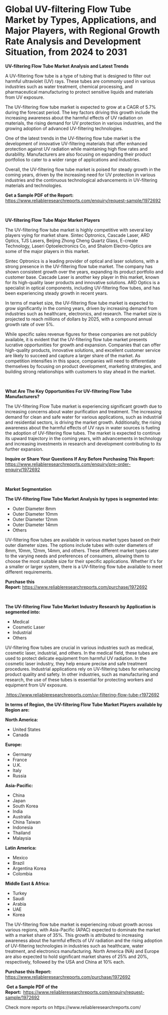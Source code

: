 <p><h1>Global UV-filtering Flow Tube Market by Types, Applications, and Major Players, with Regional Growth Rate Analysis and Development Situation, from 2024 to 2031</h1></p><p><strong>UV-filtering Flow Tube Market Analysis and Latest Trends</strong></p>
<p><p>A UV-filtering flow tube is a type of tubing that is designed to filter out harmful ultraviolet (UV) rays. These tubes are commonly used in various industries such as water treatment, chemical processing, and pharmaceutical manufacturing to protect sensitive liquids and materials from UV exposure.</p><p>The UV-filtering flow tube market is expected to grow at a CAGR of 5.7% during the forecast period. The key factors driving this growth include the increasing awareness about the harmful effects of UV radiation on materials, the rising demand for UV protection in various industries, and the growing adoption of advanced UV-filtering technologies.</p><p>One of the latest trends in the UV-filtering flow tube market is the development of innovative UV-filtering materials that offer enhanced protection against UV radiation while maintaining high flow rates and durability. Manufacturers are also focusing on expanding their product portfolios to cater to a wider range of applications and industries.</p><p>Overall, the UV-filtering flow tube market is poised for steady growth in the coming years, driven by the increasing need for UV protection in various industries and the continuous technological advancements in UV-filtering materials and technologies.</p></p>
<p><strong>Get a Sample PDF of the Report:&nbsp;</strong> <a href="https://www.reliableresearchreports.com/enquiry/request-sample/1972692">https://www.reliableresearchreports.com/enquiry/request-sample/1972692</a></p>
<p>&nbsp;</p>
<p><strong>UV-filtering Flow Tube Major Market Players</strong></p>
<p><p>The UV-filtering flow tube market is highly competitive with several key players vying for market share. Sintec Optronics, Cascade Laser, ARD Optics, TJS Lasers, Beijing Zhong Cheng Quartz Glass, E-create Technology, Laseri Optoelectronics Co, and Shalom Electro-Optics are some of the major players in this market.</p><p>Sintec Optronics is a leading provider of optical and laser solutions, with a strong presence in the UV-filtering flow tube market. The company has shown consistent growth over the years, expanding its product portfolio and customer base. Cascade Laser is another key player in this market, known for its high-quality laser products and innovative solutions. ARD Optics is a specialist in optical components, including UV-filtering flow tubes, and has been experiencing steady growth in recent years.</p><p>In terms of market size, the UV-filtering flow tube market is expected to grow significantly in the coming years, driven by increasing demand from industries such as healthcare, electronics, and research. The market size is projected to reach millions of dollars by 2025, with a compound annual growth rate of over 5%.</p><p>While specific sales revenue figures for these companies are not publicly available, it is evident that the UV-filtering flow tube market presents lucrative opportunities for growth and expansion. Companies that can offer high-quality products, innovative solutions, and excellent customer service are likely to succeed and capture a larger share of the market. As competition intensifies in this space, companies will need to differentiate themselves by focusing on product development, marketing strategies, and building strong relationships with customers to stay ahead in the market.</p></p>
<p>&nbsp;</p>
<p><strong>What Are The Key Opportunities For UV-filtering Flow Tube Manufacturers?</strong></p>
<p><p>The UV-filtering Flow Tube market is experiencing significant growth due to increasing concerns about water purification and treatment. The increasing demand for clean and safe water for various applications, such as industrial and residential sectors, is driving the market growth. Additionally, the rising awareness about the harmful effects of UV rays in water sources is fueling the adoption of UV-filtering flow tubes. The market is expected to continue its upward trajectory in the coming years, with advancements in technology and increasing investments in research and development contributing to its further expansion.</p></p>
<p><strong>Inquire or Share Your Questions If Any Before Purchasing This Report:</strong> <a href="https://www.reliableresearchreports.com/enquiry/pre-order-enquiry/1972692">https://www.reliableresearchreports.com/enquiry/pre-order-enquiry/1972692</a></p>
<p>&nbsp;</p>
<p><strong>Market Segmentation</strong></p>
<p><strong>The UV-filtering Flow Tube Market Analysis by types is segmented into:</strong></p>
<p><ul><li>Outer Diameter 8mm</li><li>Outer Diameter 10mm</li><li>Outer Diameter 12mm</li><li>Outer Diameter 14mm</li><li>Others</li></ul></p>
<p><p>UV-filtering flow tubes are available in various market types based on their outer diameter sizes. The options include tubes with outer diameters of 8mm, 10mm, 12mm, 14mm, and others. These different market types cater to the varying needs and preferences of consumers, allowing them to choose the most suitable size for their specific applications. Whether it's for a smaller or larger system, there is a UV-filtering flow tube available to meet different requirements.</p></p>
<p><strong>Purchase this Report:&nbsp;</strong><a href="https://www.reliableresearchreports.com/purchase/1972692">https://www.reliableresearchreports.com/purchase/1972692</a></p>
<p>&nbsp;</p>
<p><strong>The UV-filtering Flow Tube Market Industry Research by Application is segmented into:</strong></p>
<p><ul><li>Medical</li><li>Cosmetic Laser</li><li>Industrial</li><li>Others</li></ul></p>
<p><p>UV-filtering flow tubes are crucial in various industries such as medical, cosmetic laser, industrial, and others. In the medical field, these tubes are used to protect delicate equipment from harmful UV radiation. In the cosmetic laser industry, they help ensure precise and safe treatment procedures. Industrial applications rely on UV-filtering tubes for enhancing product quality and safety. In other industries, such as manufacturing and research, the use of these tubes is essential for protecting workers and equipment from UV exposure.</p></p>
<p><a href="https://www.reliableresearchreports.com/uv-filtering-flow-tube-r1972692">&nbsp;https://www.reliableresearchreports.com/uv-filtering-flow-tube-r1972692</a></p>
<p><strong>In terms of Region, the UV-filtering Flow Tube Market Players available by Region are:</strong></p>
<p>
    <p> <strong> North America: </strong>
        <ul>
            <li>United States</li>
            <li>Canada</li>
        </ul>
        </p> 
    <p> <strong> Europe: </strong>
        <ul>
            <li>Germany</li>
            <li>France</li>
            <li>U.K.</li>
            <li>Italy</li>
            <li>Russia</li>
        </ul>
        </p> 
    <p> <strong> Asia-Pacific: </strong>
        <ul>
            <li>China</li>
            <li>Japan</li>
            <li>South Korea</li>
            <li>India</li>
            <li>Australia</li>
            <li>China Taiwan</li>
            <li>Indonesia</li>
            <li>Thailand</li>
            <li>Malaysia</li>
        </ul>
        </p> 
    <p> <strong> Latin America: </strong>
        <ul>
            <li>Mexico</li>
            <li>Brazil</li>
            <li>Argentina Korea</li>
            <li>Colombia</li>
        </ul>
        </p> 
    <p> <strong> Middle East & Africa: </strong>
        <ul>
            <li>Turkey</li>
            <li>Saudi</li>
            <li>Arabia</li>
            <li>UAE</li>
            <li>Korea</li>
        </ul>
    </p>
    </p>
<p><p>The UV-filtering flow tube market is experiencing robust growth across various regions, with Asia-Pacific (APAC) expected to dominate the market with a market share of 35%. This growth is attributed to increasing awareness about the harmful effects of UV radiation and the rising adoption of UV-filtering technologies in industries such as healthcare, water treatment, and electronics manufacturing. North America (NA) and Europe are also expected to hold significant market shares of 25% and 20%, respectively, followed by the USA and China at 10% each.</p></p>
<p><strong>Purchase this Report: </strong><a href="https://www.reliableresearchreports.com/purchase/1972692">https://www.reliableresearchreports.com/purchase/1972692</a></p>
<p>&nbsp;<strong>Get a Sample PDF of the Report:&nbsp;&nbsp;</strong><a href="https://www.reliableresearchreports.com/enquiry/request-sample/1972692">https://www.reliableresearchreports.com/enquiry/request-sample/1972692</a></p>
<p><strong></strong></p>
<p>Check more reports on https://www.reliableresearchreports.com/</p>